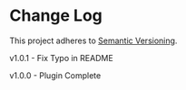 # Change Log

This project adheres to [Semantic Versioning](http://semver.org/).

v1.0.1 - Fix Typo in README

v1.0.0 - Plugin Complete

